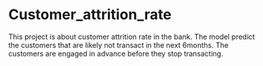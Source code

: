 # Customer_attrition_rate
This project is about customer attrition rate in the bank. The model predict the customers that are likely not transact in the next 6months. The customers are engaged in advance before they stop transacting. 
